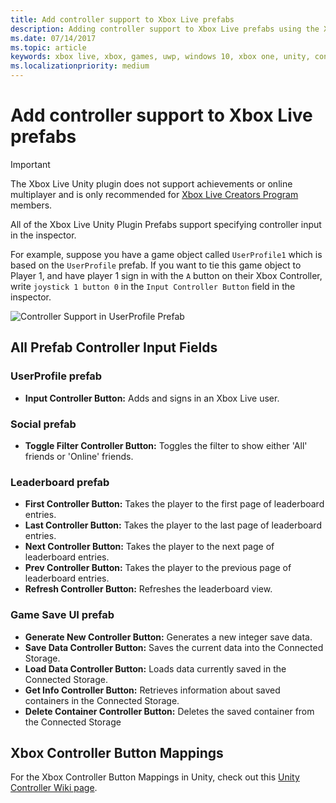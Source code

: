 ```yaml
---
title: Add controller support to Xbox Live prefabs
description: Adding controller support to Xbox Live prefabs using the Xbox Live Unity plug-in.
ms.date: 07/14/2017
ms.topic: article
keywords: xbox live, xbox, games, uwp, windows 10, xbox one, unity, controller support
ms.localizationpriority: medium
---
```


# Add controller support to Xbox Live prefabs

> [!IMPORTANT]
> The Xbox Live Unity plugin does not support achievements or online multiplayer and is only recommended for [Xbox Live Creators Program](../get-started/join-dev-program/developer-program-overview.md) members.

All of the Xbox Live Unity Plugin Prefabs support specifying controller input in the inspector.

For example, suppose you have a game object called `UserProfile1` which is based on the `UserProfile` prefab.
If you want to tie this game object to Player 1, and have player 1 sign in with the `A` button on their Xbox Controller, write `joystick 1 button 0` in the `Input Controller Button` field in the inspector.

  ![Controller Support in UserProfile Prefab](../images/unity/controller-support-example.png)


## All Prefab Controller Input Fields


### UserProfile prefab

- **Input Controller Button:** Adds and signs in an Xbox Live user.


### Social prefab

- **Toggle Filter Controller Button:** Toggles the filter to show either 'All' friends or 'Online' friends.


### Leaderboard prefab

- **First Controller Button:** Takes the player to the first page of leaderboard entries.
- **Last Controller Button:** Takes the player to the last page of leaderboard entries.
- **Next Controller Button:** Takes the player to the next page of leaderboard entries.
- **Prev Controller Button:** Takes the player to the previous page of leaderboard entries.
- **Refresh Controller Button:** Refreshes the leaderboard view.


### Game Save UI prefab

- **Generate New Controller Button:** Generates a new integer save data.
- **Save Data Controller Button:** Saves the current data into the Connected Storage.
- **Load Data Controller Button:** Loads data currently saved in the Connected Storage.
- **Get Info Controller Button:** Retrieves information about saved containers in the Connected Storage.
- **Delete Container Controller Button:** Deletes the saved container from the Connected Storage


## Xbox Controller Button Mappings

For the Xbox Controller Button Mappings in Unity, check out this [Unity Controller Wiki page](https://wiki.unity3d.com/index.php?title=Xbox360Controller).
